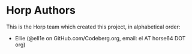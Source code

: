 # Horp Authors

This is the Horp team which created this project,
in alphabetical order:

- Ellie (@ell1e on GitHub.com/Codeberg.org, email: el AT horse64 DOT org)

